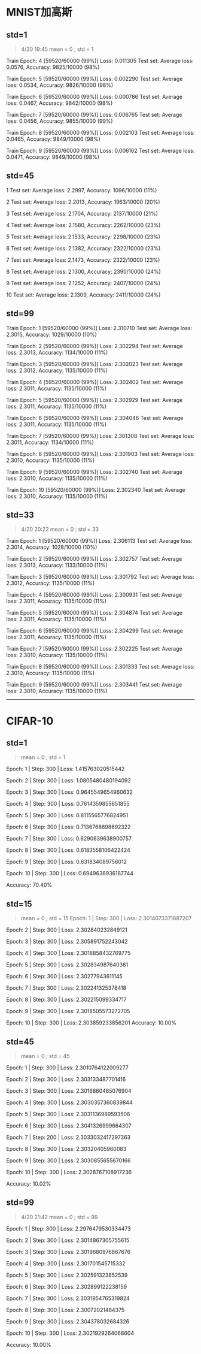 # MNIST加高斯 

## std=1
> 4/20 19:45
> mean = 0 ; std = 1

Train Epoch: 4 [59520/60000 (99%)]      Loss: 0.011305
Test set: Average loss: 0.0576, Accuracy: 9825/10000 (98%)

Train Epoch: 5 [59520/60000 (99%)]      Loss: 0.002290
Test set: Average loss: 0.0534, Accuracy: 9826/10000 (98%)

Train Epoch: 6 [59520/60000 (99%)]      Loss: 0.000786
Test set: Average loss: 0.0467, Accuracy: 9842/10000 (98%)

Train Epoch: 7 [59520/60000 (99%)]      Loss: 0.006765
Test set: Average loss: 0.0456, Accuracy: 9855/10000 (99%)

Train Epoch: 8 [59520/60000 (99%)]      Loss: 0.002103
Test set: Average loss: 0.0465, Accuracy: 9849/10000 (98%)

Train Epoch: 9 [59520/60000 (99%)]      Loss: 0.006162
Test set: Average loss: 0.0471, Accuracy: 9849/10000 (98%)

## std=45
1
Test set: Average loss: 2.2997, Accuracy: 1096/10000 (11%)

2
Test set: Average loss: 2.2013, Accuracy: 1963/10000 (20%)

3
Test set: Average loss: 2.1704, Accuracy: 2137/10000 (21%)

4
Test set: Average loss: 2.1580, Accuracy: 2262/10000 (23%)

5
Test set: Average loss: 2.1533, Accuracy: 2298/10000 (23%)

6
Test set: Average loss: 2.1382, Accuracy: 2322/10000 (23%)

7
Test set: Average loss: 2.1473, Accuracy: 2322/10000 (23%)

8
Test set: Average loss: 2.1300, Accuracy: 2390/10000 (24%)

9
Test set: Average loss: 2.1252, Accuracy: 2407/10000 (24%)

10
Test set: Average loss: 2.1309, Accuracy: 2411/10000 (24%)

## std=99

Train Epoch: 1 [59520/60000 (99%)]      Loss: 2.310710
Test set: Average loss: 2.3015, Accuracy: 1029/10000 (10%)

Train Epoch: 2 [59520/60000 (99%)]      Loss: 2.302294
Test set: Average loss: 2.3013, Accuracy: 1134/10000 (11%)

Train Epoch: 3 [59520/60000 (99%)]      Loss: 2.302023
Test set: Average loss: 2.3012, Accuracy: 1135/10000 (11%)

Train Epoch: 4 [59520/60000 (99%)]      Loss: 2.302402
Test set: Average loss: 2.3011, Accuracy: 1135/10000 (11%)

Train Epoch: 5 [59520/60000 (99%)]      Loss: 2.302929
Test set: Average loss: 2.3011, Accuracy: 1135/10000 (11%)

Train Epoch: 6 [59520/60000 (99%)]      Loss: 2.304046
Test set: Average loss: 2.3011, Accuracy: 1135/10000 (11%)

Train Epoch: 7 [59520/60000 (99%)]      Loss: 2.301308
Test set: Average loss: 2.3011, Accuracy: 1134/10000 (11%)

Train Epoch: 8 [59520/60000 (99%)]      Loss: 2.301903
Test set: Average loss: 2.3010, Accuracy: 1135/10000 (11%)

Train Epoch: 9 [59520/60000 (99%)]      Loss: 2.302740
Test set: Average loss: 2.3010, Accuracy: 1135/10000 (11%)

Train Epoch: 10 [59520/60000 (99%)]     Loss: 2.302340
Test set: Average loss: 2.3010, Accuracy: 1135/10000 (11%)

## std=33
> 4/20 20:22
> mean = 0 ; std = 33

Train Epoch: 1 [59520/60000 (99%)]      Loss: 2.306113
Test set: Average loss: 2.3014, Accuracy: 1028/10000 (10%)

Train Epoch: 2 [59520/60000 (99%)]      Loss: 2.302757
Test set: Average loss: 2.3013, Accuracy: 1133/10000 (11%)

Train Epoch: 3 [59520/60000 (99%)]      Loss: 2.301792
Test set: Average loss: 2.3012, Accuracy: 1135/10000 (11%)

Train Epoch: 4 [59520/60000 (99%)]      Loss: 2.300931
Test set: Average loss: 2.3011, Accuracy: 1135/10000 (11%)

Train Epoch: 5 [59520/60000 (99%)]      Loss: 2.304874
Test set: Average loss: 2.3011, Accuracy: 1135/10000 (11%)

Train Epoch: 6 [59520/60000 (99%)]      Loss: 2.304299
Test set: Average loss: 2.3011, Accuracy: 1135/10000 (11%)

Train Epoch: 7 [59520/60000 (99%)]      Loss: 2.302225
Test set: Average loss: 2.3010, Accuracy: 1135/10000 (11%)

Train Epoch: 8 [59520/60000 (99%)]      Loss: 2.301333
Test set: Average loss: 2.3010, Accuracy: 1135/10000 (11%)

Train Epoch: 9 [59520/60000 (99%)]      Loss: 2.303441
Test set: Average loss: 2.3010, Accuracy: 1135/10000 (11%)

---

# CIFAR-10

## std=1
> mean = 0 ; std = 1

Epoch: 1 | Step: 300 | Loss: 1.415763020515442

Epoch: 2 | Step: 300 | Loss: 1.0805480480194092

Epoch: 3 | Step: 300 | Loss: 0.9645549654960632

Epoch: 4 | Step: 300 | Loss: 0.7614359855651855

Epoch: 5 | Step: 300 | Loss: 0.8115565776824951

Epoch: 6 | Step: 300 | Loss: 0.7136768698692322

Epoch: 7 | Step: 300 | Loss: 0.6290639638900757

Epoch: 8 | Step: 300 | Loss: 0.6183558106422424

Epoch: 9 | Step: 300 | Loss: 0.631834089756012

Epoch: 10 | Step: 300 | Loss: 0.6949636936187744

Accuracy: 70.40%

## std=15
> mean = 0 ; std = 15
Epoch: 1 | Step: 300 | Loss: 2.3014073371887207

Epoch: 2 | Step: 300 | Loss: 2.302840232849121

Epoch: 3 | Step: 300 | Loss: 2.305891752243042

Epoch: 4 | Step: 300 | Loss: 2.3018858432769775

Epoch: 5 | Step: 300 | Loss: 2.302834987640381

Epoch: 6 | Step: 300 | Loss: 2.30277943611145

Epoch: 7 | Step: 300 | Loss: 2.302241325378418

Epoch: 8 | Step: 300 | Loss: 2.302215099334717

Epoch: 9 | Step: 300 | Loss: 2.3018505573272705

Epoch: 10 | Step: 300 | Loss: 2.303859233856201 Accuracy: 10.00%

## std=45
> mean = 0 ; std = 45

Epoch: 1 | Step: 300 | Loss: 2.3010764122009277

Epoch: 2 | Step: 300 | Loss: 2.303133487701416

Epoch: 3 | Step: 300 | Loss: 2.3016860485076904

Epoch: 4 | Step: 300 | Loss: 2.3030357360839844

Epoch: 5 | Step: 300 | Loss: 2.3031136989593506

Epoch: 6 | Step: 300 | Loss: 2.3041326999664307

Epoch: 7 | Step: 200 | Loss: 2.3033032417297363

Epoch: 8 | Step: 300 | Loss: 2.30320405960083

Epoch: 9 | Step: 300 | Loss: 2.3030855655670166

Epoch: 10 | Step: 300 | Loss: 2.3028767108917236

Accuracy: 10.02%

## std=99
> 4/20 21:42
> mean = 0 ; std = 99

Epoch: 1 | Step: 300 | Loss: 2.2976479530334473

Epoch: 2 | Step: 300 | Loss: 2.3014867305755615

Epoch: 3 | Step: 300 | Loss: 2.3019680976867676

Epoch: 4 | Step: 300 | Loss: 2.301701545715332

Epoch: 5 | Step: 300 | Loss: 2.302591323852539

Epoch: 6 | Step: 300 | Loss: 2.302899122238159

Epoch: 7 | Step: 300 | Loss: 2.3031954765319824

Epoch: 8 | Step: 300 | Loss: 2.30072021484375

Epoch: 9 | Step: 300 | Loss: 2.304378032684326

Epoch: 10 | Step: 300 | Loss: 2.3021929264068604

Accuracy: 10.00%

